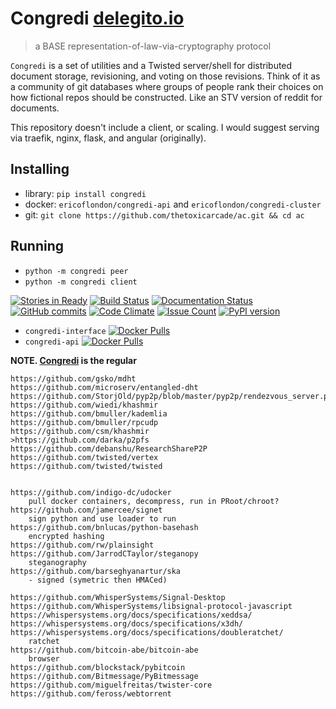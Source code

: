 # Congredi [delegito.io](//delegito.io)
> a BASE representation-of-law-via-cryptography protocol

`Congredi` is a set of utilities and a Twisted server/shell for distributed
document storage, revisioning, and voting on those revisions. Think of it
as a community of git databases where groups of people rank their choices
on how fictional repos should be constructed. Like an STV version of reddit
for documents.

This repository doesn't include a client, or scaling. I would suggest
serving via traefik, nginx, flask, and angular (originally).

## Installing

* library: `pip install congredi`
* docker: `ericoflondon/congredi-api` and `ericoflondon/congredi-cluster`
* git: `git clone https://github.com/thetoxicarcade/ac.git && cd ac`

## Running

* `python -m congredi peer`
* `python -m congredi client`


[![Stories in Ready](https://badge.waffle.io/Thetoxicarcade/ac.svg?label=ready&title=Ready)](http://waffle.io/Thetoxicarcade/ac)
[![Build Status](https://travis-ci.org/Thetoxicarcade/ac.svg?branch=master)](https://travis-ci.org/Thetoxicarcade/ac)
[![Documentation Status](https://readthedocs.org/projects/ac/badge/?version=latest)](http://congredi.readthedocs.io/en/latest/?badge=latest)
[![GitHub commits](https://img.shields.io/github/commits-since/thetoxicarcade/ac/v0.0.1.svg?maxAge=2592000)](https://github.com/thetoxicarcade/ac)
[![Code Climate](https://codeclimate.com/github/Thetoxicarcade/ac/badges/gpa.svg)](https://codeclimate.com/github/Thetoxicarcade/ac)
[![Issue Count](https://codeclimate.com/github/Thetoxicarcade/ac/badges/issue_count.svg)](https://codeclimate.com/github/Thetoxicarcade/ac)
[![PyPI version](https://badge.fury.io/py/delegito.svg)](https://badge.fury.io/py/delegito)

* `congredi-interface` [![Docker Pulls](https://img.shields.io/docker/pulls/ericoflondon/congredi-interface.svg?maxAge=2592000)](https://hub.docker.com/r/ericoflondon/congredi-interface/)
* `congredi-api` [![Docker Pulls](https://img.shields.io/docker/pulls/ericoflondon/congredi-api.svg?maxAge=2592000)](https://hub.docker.com/r/ericoflondon/congredi-api/)

**NOTE. [Congredi](//github.com/thetoxicarcade/congredi) is the regular**

```
https://github.com/gsko/mdht
https://github.com/microserv/entangled-dht
https://github.com/StorjOld/pyp2p/blob/master/pyp2p/rendezvous_server.py
https://github.com/wiedi/khashmir
https://github.com/bmuller/kademlia
https://github.com/bmuller/rpcudp
https://github.com/csm/khashmir
>https://github.com/darka/p2pfs
https://github.com/debanshu/ResearchShareP2P
https://github.com/twisted/vertex
https://github.com/twisted/twisted


https://github.com/indigo-dc/udocker
    pull docker containers, decompress, run in PRoot/chroot?
https://github.com/jamercee/signet
    sign python and use loader to run
https://github.com/bnlucas/python-basehash
    encrypted hashing
https://github.com/rw/plainsight
https://github.com/JarrodCTaylor/steganopy
    steganography
https://github.com/barseghyanartur/ska
    - signed (symetric then HMACed)

https://github.com/WhisperSystems/Signal-Desktop
https://github.com/WhisperSystems/libsignal-protocol-javascript
https://whispersystems.org/docs/specifications/xeddsa/
https://whispersystems.org/docs/specifications/x3dh/
https://whispersystems.org/docs/specifications/doubleratchet/
    ratchet
https://github.com/bitcoin-abe/bitcoin-abe
    browser
https://github.com/blockstack/pybitcoin
https://github.com/Bitmessage/PyBitmessage
https://github.com/miguelfreitas/twister-core
https://github.com/feross/webtorrent


```